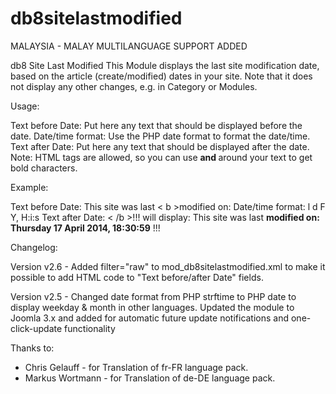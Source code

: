 db8sitelastmodified
===================

MALAYSIA - MALAY MULTILANGUAGE SUPPORT ADDED

db8 Site Last Modified
This Module displays the last site modification date, based on the article (create/modified) dates in your site. Note that it does not display any other changes, e.g. in Category or Modules.

Usage:

Text before Date: Put here any text that should be displayed before the date.
Date/time format: Use the PHP date format to format the date/time.
Text after Date: Put here any text that should be displayed after the date.
Note: HTML tags are allowed, so you can use <b> and </b> around your text to get bold characters.

Example:

Text before Date: This site was last < b >modified on:
Date/time format: l d F Y, H:i:s
Text after Date: < /b >!!!
will display:
This site was last <b>modified on: Thursday 17 April 2014, 18:30:59</b> !!!


Changelog:

Version v2.6 - Added filter="raw" to mod_db8sitelastmodified.xml to make it possible to add HTML code to "Text before/after Date" fields.

Version v2.5 - Changed date format from PHP strftime to PHP date to display weekday & month in other languages. Updated the module to Joomla 3.x and added <updateserver> for automatic future update notifications and one-click-update functionality

Thanks to:
* Chris Gelauff - for Translation of fr-FR language pack.
* Markus Wortmann - for Translation of de-DE language pack.
